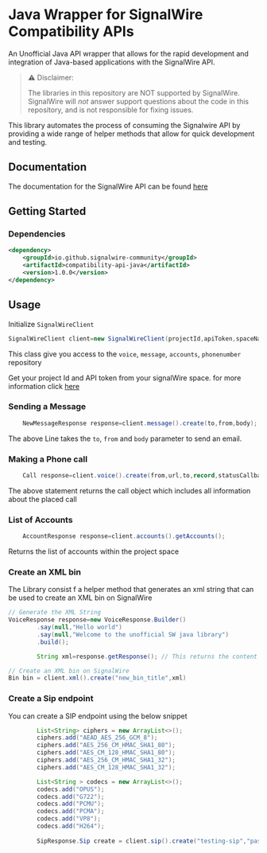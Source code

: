 # Java Wrapper for SignalWire Compatibility APIs

An Unofficial Java API wrapper that allows for the rapid development and integration of Java-based applications with the SignalWire
API.

> ⚠️ Disclaimer:
> 
> The libraries in this repository are NOT supported by SignalWire. SignalWire will _not_ answer support questions about the code in this repository, and is not responsible for fixing issues.

This library automates the process of consuming the Signalwire API by providing a wide range of helper methods that
allow for quick development and testing.

## Documentation

The documentation for the SignalWire API can be
found [here](https://developer.signalwire.com/compatibility-api/reference/overview)

## Getting Started

### Dependencies

```xml
<dependency>
    <groupId>io.github.signalwire-community</groupId>
    <artifactId>compatibility-api-java</artifactId>
    <version>1.0.0</version>
</dependency>
```
## Usage

Initialize `SignalWireClient`

```java
SignalWireClient client=new SignalWireClient(projectId,apiToken,spaceName);
```

This class give you access to the `voice`, `message`, `accounts`, `phonenumber` repository

Get your project Id and API token from your signalWire space. for more information
click [here](https://developer.signalwire.com/apis/docs/navigating-your-space)

### Sending a Message

```java
    NewMessageResponse response=client.message().create(to,from,body);
```

The above Line takes the `to`, `from` and `body` parameter to send an email.

### Making a Phone call

```java
    Call response=client.voice().create(from,url,to,record,statusCallback);
```

The above statement returns the call object which includes all information about the placed call

### List of Accounts

```java
    AccountResponse response=client.accounts().getAccounts();
```

Returns the list of accounts within the project space

### Create an XML bin

The Library consist f a helper method that generates an xml string that can be used to create an XML bin on SignalWire

```java
// Generate the XML String    
VoiceResponse response=new VoiceResponse.Builder()
        .say(null,"Hello world")
        .say(null,"Welcome to the unofficial SW java library")
        .build();

        String xml=response.getResponse(); // This returns the content in raw xml file

// Create an XML bin on SignalWire
Bin bin = client.xml().create("new_bin_title",xml)

```

### Create a Sip endpoint
You can create a SIP endpoint using the below snippet

```java
        List<String> ciphers = new ArrayList<>();
        ciphers.add("AEAD_AES_256_GCM_8");
        ciphers.add("AES_256_CM_HMAC_SHA1_80");
        ciphers.add("AES_CM_128_HMAC_SHA1_80");
        ciphers.add("AES_256_CM_HMAC_SHA1_32");
        ciphers.add("AES_CM_128_HMAC_SHA1_32");

        List<String > codecs = new ArrayList<>();
        codecs.add("OPUS");
        codecs.add("G722");
        codecs.add("PCMU");
        codecs.add("PCMA");
        codecs.add("VP8");
        codecs.add("H264");
        
        SipResponse.Sip create = client.sip().create("testing-sip","password","testing", "+1444433344",ciphers, codecs,"required")
```